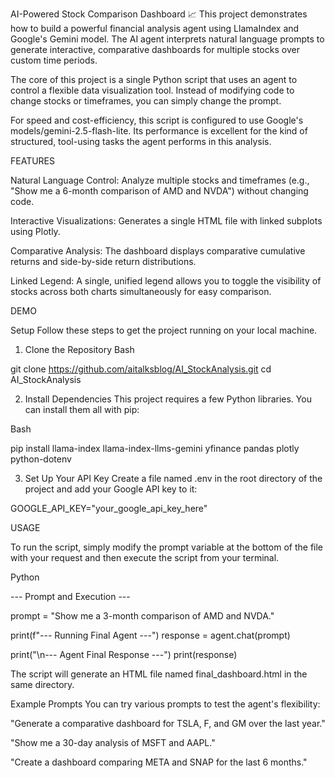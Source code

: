 AI-Powered Stock Comparison Dashboard 📈
This project demonstrates how to build a powerful financial analysis agent using LlamaIndex and Google's Gemini model. The AI agent interprets natural language prompts to generate interactive, comparative dashboards for multiple stocks over custom time periods.

The core of this project is a single Python script that uses an agent to control a flexible data visualization tool. Instead of modifying code to change stocks or timeframes, you can simply change the prompt.

For speed and cost-efficiency, this script is configured to use Google's models/gemini-2.5-flash-lite. Its performance is excellent for the kind of structured, tool-using tasks the agent performs in this analysis.

FEATURES

Natural Language Control: Analyze multiple stocks and timeframes (e.g., "Show me a 6-month comparison of AMD and NVDA") without changing code.

Interactive Visualizations: Generates a single HTML file with linked subplots using Plotly.

Comparative Analysis: The dashboard displays comparative cumulative returns and side-by-side return distributions.

Linked Legend: A single, unified legend allows you to toggle the visibility of stocks across both charts simultaneously for easy comparison.

DEMO

Setup
Follow these steps to get the project running on your local machine.

1. Clone the Repository
Bash

git clone https://github.com/aitalksblog/AI_StockAnalysis.git
cd AI_StockAnalysis

2. Install Dependencies
This project requires a few Python libraries. You can install them all with pip:

Bash

pip install llama-index llama-index-llms-gemini yfinance pandas plotly python-dotenv

3. Set Up Your API Key
Create a file named .env in the root directory of the project and add your Google API key to it:

GOOGLE_API_KEY="your_google_api_key_here"

USAGE

To run the script, simply modify the prompt variable at the bottom of the file with your request and then execute the script from your terminal.

Python

 --- Prompt and Execution ---
 
prompt = "Show me a 3-month comparison of AMD and NVDA."

print(f"--- Running Final Agent ---")
response = agent.chat(prompt)

print("\n--- Agent Final Response ---")
print(response)

The script will generate an HTML file named final_dashboard.html in the same directory.

Example Prompts
You can try various prompts to test the agent's flexibility:

"Generate a comparative dashboard for TSLA, F, and GM over the last year."

"Show me a 30-day analysis of MSFT and AAPL."

"Create a dashboard comparing META and SNAP for the last 6 months."
